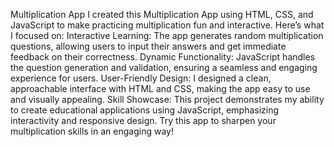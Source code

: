Multiplication App
I created this Multiplication App using HTML, CSS, and JavaScript to make practicing multiplication fun and interactive. 
Here’s what I focused on:
Interactive Learning: The app generates random multiplication questions, allowing users to input their answers and get immediate feedback on their correctness.
Dynamic Functionality: JavaScript handles the question generation and validation, ensuring a seamless and engaging experience for users.
User-Friendly Design: I designed a clean, approachable interface with HTML and CSS, making the app easy to use and visually appealing.
Skill Showcase: This project demonstrates my ability to create educational applications using JavaScript, emphasizing interactivity and responsive design.
Try this app to sharpen your multiplication skills in an engaging way!
